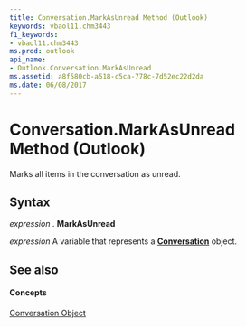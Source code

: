 ```yaml
---
title: Conversation.MarkAsUnread Method (Outlook)
keywords: vbaol11.chm3443
f1_keywords:
- vbaol11.chm3443
ms.prod: outlook
api_name:
- Outlook.Conversation.MarkAsUnread
ms.assetid: a8f580cb-a518-c5ca-778c-7d52ec22d2da
ms.date: 06/08/2017
---
```



# Conversation.MarkAsUnread Method (Outlook)

Marks all items in the conversation as unread.


## Syntax

 _expression_ . **MarkAsUnread**

 _expression_ A variable that represents a **[Conversation](conversation-object-outlook.md)** object.


## See also


#### Concepts


[Conversation Object](conversation-object-outlook.md)

